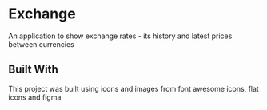 # Exchange

An application to show exchange rates - its history and latest prices between currencies

## Built With

This project was built using icons and images from font awesome icons, flat icons and figma.
